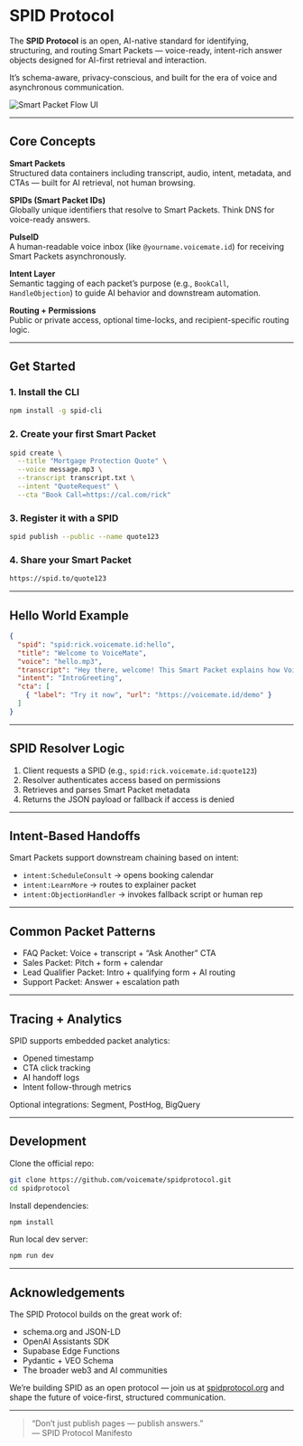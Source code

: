 # SPID Protocol

The **SPID Protocol** is an open, AI-native standard for identifying, structuring, and routing Smart Packets — voice-ready, intent-rich answer objects designed for AI-first retrieval and interaction.

It’s schema-aware, privacy-conscious, and built for the era of voice and asynchronous communication.

![Smart Packet Flow UI](public/spid_flow_ui.png)

---

## Core Concepts

**Smart Packets**  
Structured data containers including transcript, audio, intent, metadata, and CTAs — built for AI retrieval, not human browsing.

**SPIDs (Smart Packet IDs)**  
Globally unique identifiers that resolve to Smart Packets. Think DNS for voice-ready answers.

**PulseID**  
A human-readable voice inbox (like `@yourname.voicemate.id`) for receiving Smart Packets asynchronously.

**Intent Layer**  
Semantic tagging of each packet’s purpose (e.g., `BookCall`, `HandleObjection`) to guide AI behavior and downstream automation.

**Routing + Permissions**  
Public or private access, optional time-locks, and recipient-specific routing logic.

---

## Get Started

### 1. Install the CLI
```bash
npm install -g spid-cli
```

### 2. Create your first Smart Packet
```bash
spid create \
  --title "Mortgage Protection Quote" \
  --voice message.mp3 \
  --transcript transcript.txt \
  --intent "QuoteRequest" \
  --cta "Book Call=https://cal.com/rick"
```

### 3. Register it with a SPID
```bash
spid publish --public --name quote123
```

### 4. Share your Smart Packet
```bash
https://spid.to/quote123
```

---

## Hello World Example

```json
{
  "spid": "spid:rick.voicemate.id:hello",
  "title": "Welcome to VoiceMate",
  "voice": "hello.mp3",
  "transcript": "Hey there, welcome! This Smart Packet explains how VoiceMate works.",
  "intent": "IntroGreeting",
  "cta": [
    { "label": "Try it now", "url": "https://voicemate.id/demo" }
  ]
}
```

---

## SPID Resolver Logic

1. Client requests a SPID (e.g., `spid:rick.voicemate.id:quote123`)
2. Resolver authenticates access based on permissions
3. Retrieves and parses Smart Packet metadata
4. Returns the JSON payload or fallback if access is denied

---

## Intent-Based Handoffs

Smart Packets support downstream chaining based on intent:

- `intent:ScheduleConsult` → opens booking calendar
- `intent:LearnMore` → routes to explainer packet
- `intent:ObjectionHandler` → invokes fallback script or human rep

---

## Common Packet Patterns

- FAQ Packet: Voice + transcript + “Ask Another” CTA
- Sales Packet: Pitch + form + calendar
- Lead Qualifier Packet: Intro + qualifying form + AI routing
- Support Packet: Answer + escalation path

---

## Tracing + Analytics

SPID supports embedded packet analytics:

- Opened timestamp
- CTA click tracking
- AI handoff logs
- Intent follow-through metrics

Optional integrations: Segment, PostHog, BigQuery

---

## Development

Clone the official repo:
```bash
git clone https://github.com/voicemate/spidprotocol.git
cd spidprotocol
```

Install dependencies:
```bash
npm install
```

Run local dev server:
```bash
npm run dev
```

---

## Acknowledgements

The SPID Protocol builds on the great work of:

- schema.org and JSON-LD
- OpenAI Assistants SDK
- Supabase Edge Functions
- Pydantic + VEO Schema
- The broader web3 and AI communities

We’re building SPID as an open protocol — join us at [spidprotocol.org](https://spidprotocol.org) and shape the future of voice-first, structured communication.

---

> “Don’t just publish pages — publish answers.”  
> — SPID Protocol Manifesto
